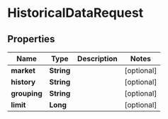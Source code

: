 
# HistoricalDataRequest

## Properties
Name | Type | Description | Notes
------------ | ------------- | ------------- | -------------
**market** | **String** |  |  [optional]
**history** | **String** |  |  [optional]
**grouping** | **String** |  |  [optional]
**limit** | **Long** |  |  [optional]



